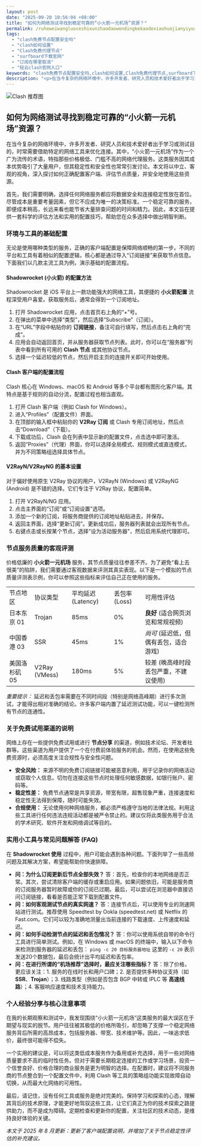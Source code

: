 ```yaml
---
layout: post
date: "2025-09-20 10:56:04 +08:00"
title: "如何为网络测试寻找到稳定可靠的“小火箭一元机场”资源？"
permalink: /ruheweiwangluoceshixunzhaodaowendingkekaodexiaohuojianyiyuanjichangziyuan/
tags:
  - "clash免费节点配置安全吗"
  - "clash如何设置"
  - "Clash免费代理节点"
  - "surfboard下载官网"
  - "订阅在哪里取消"
  - "轻云clash官网入口"
keywords: "clash免费节点配置安全吗,clash如何设置,Clash免费代理节点,surfboard下载官网,订阅在哪里取消,轻云clash官网入口"
description: "<p>在当今复杂的网络环境中，许多开发者、研究人员和技术爱好者出于学习或测试目的，时常需要借助特定的网络工具来优化连接。其中，“小火箭一元机场”作为一个广为流传的术语，特指那些价格极低、门槛不高的网络代理服务。这类服务因其成本优势吸引了大量用户，但其稳定性和安全性也常常引发讨论。本文将以中立、客观的视角，深入探讨如何正确配置客户端、评估节点质量，并安全地使用这些资源。</p>"
---
```


![Clash 推荐图](https://clashjd.github.io/assets/img/机场节点购买.png)

## 如何为网络测试寻找到稳定可靠的“小火箭一元机场”资源？

<p>在当今复杂的网络环境中，许多开发者、研究人员和技术爱好者出于学习或测试目的，时常需要借助特定的网络工具来优化连接。其中，“小火箭一元机场”作为一个广为流传的术语，特指那些价格极低、门槛不高的网络代理服务。这类服务因其成本优势吸引了大量用户，但其稳定性和安全性也常常引发讨论。本文将以中立、客观的视角，深入探讨如何正确配置客户端、评估节点质量，并安全地使用这些资源。</p>
<p>首先，我们需要明确，选择任何网络服务都应将数据安全和连接稳定性放在首位。尽管成本是重要考量因素，但它不应成为唯一的决策标准。一个稳定可靠的服务，即便成本稍高，长远来看也能节省大量排查问题的时间和精力。因此，本文旨在提供一套科学的评估方法和实用的配置技巧，帮助您在众多选择中做出明智判断。</p>
<h3>环境与工具的基础配置</h3>
<p>无论是使用哪种类型的服务，正确的客户端配置是保障网络顺畅的第一步。不同的平台和工具有着相似的配置逻辑，核心都是通过导入“订阅链接”来获取节点信息。下面我们以几款主流工具为例，演示基础的配置流程。</p>
<h4><strong>Shadowrocket (小火箭) 的配置方法</strong></h4>
<p>Shadowrocket 是 iOS 平台上一款功能强大的网络工具，其便捷的 <strong>小火箭配置</strong> 流程深受用户喜爱。获取服务后，通常会得到一个订阅地址。</p>
<ol>
    <li>打开 Shadowrocket 应用，点击首页右上角的“+”号。</li>
    <li>在弹出的菜单中选择“类型”，然后选择“Subscribe”（订阅）。</li>
    <li>在“URL”字段中粘贴你的 <strong>订阅链接</strong>，备注可自行填写，然后点击右上角的“完成”。</li>
    <li>应用会自动返回首页，并从服务器获取节点列表。此时，你可以在“服务器”列表中看到所有可用的 <strong>Clash 节点</strong> 或其他协议节点。</li>
    <li>选择一个延迟较低的节点，然后开启主页的连接开关即可开始使用。</li>
</ol>
<h4><strong>Clash 客户端的配置流程</strong></h4>
<p>Clash 核心在 Windows、macOS 和 Android 等多个平台都有图形化客户端。其特点是基于规则的自动分流，配置过程也相当直观。</p>
<ol>
    <li>打开 Clash 客户端（例如 Clash for Windows）。</li>
    <li>进入“Profiles”（配置文件）界面。</li>
    <li>在顶部的输入框中粘贴你的 <strong>V2Ray 订阅</strong> 或 Clash 专用订阅地址，然后点击“Download”（下载）。</li>
    <li>下载成功后，Clash 会在列表中显示新的配置文件，点击选中即可激活。</li>
    <li>返回“Proxies”（代理）界面，你可以选择全局模式、规则模式或直连模式，并为不同策略组选择具体节点。</li>
</ol>
<h4><strong>V2RayN/V2RayNG 的基本设置</strong></h4>
<p>对于偏好使用原生 V2Ray 协议的用户，V2RayN (Windows) 或 V2RayNG (Android) 是不错的选择。它们专注于 V2Ray 协议，配置简单。</p>
<ol>
    <li>打开 V2RayN/NG 应用。</li>
    <li>点击主界面的“订阅”或“订阅设置”选项。</li>
    <li>添加一个新的订阅，将服务商提供的订阅地址粘贴进去，并保存。</li>
    <li>返回主界面，选择“更新订阅”。更新成功后，服务器列表就会出现所有节点。</li>
    <li>右键点击或长按某个节点，选择“设为活动服务器”，然后启用系统代理即可。</li>
</ol>
<h3>节点服务质量的客观评测</h3>
<p>价格低廉的 <strong>小火箭一元机场</strong> 服务，其节点质量往往参差不齐。为了避免“看上去很美”的陷阱，我们需要通过客观数据来评测其真实表现。以下是一个模拟的节点质量评测表示例，你可以参照这些指标来评估自己正在使用的服务。</p>
<table>
    <tr>
        <td>节点地区</td>
        <td>协议类型</td>
        <td>平均延迟 (Latency)</td>
        <td>丢包率 (Loss)</td>
        <td>可用性评估</td>
    </tr>
    <tr>
        <td>日本东京 01</td>
        <td>Trojan</td>
        <td>85ms</td>
        <td>0%</td>
        <td><strong>良好</strong> (适合网页浏览和常规视频)</td>
    </tr>
    <tr>
        <td>中国香港 03</td>
        <td>SSR</td>
        <td>45ms</td>
        <td>1%</td>
        <td><em>尚可</em> (延迟低，但偶有丢包，适合游戏)</td>
    </tr>
    <tr>
        <td>美国洛杉矶 05</td>
        <td>V2Ray (VMess)</td>
        <td>180ms</td>
        <td>5%</td>
        <td>较差 (晚高峰时段丢包严重，不建议使用)</td>
    </tr>
</table>
<p><em>重要提示：</em> 延迟和丢包率需要在不同时间段（特别是网络高峰期）进行多次测试，才能得出相对准确的结论。许多客户端内置了延迟测试功能，可以一键检测所有节点的连通性。</p>
<h3>关于免费试用渠道的说明</h3>
<p>网络上存在一些提供免费试用或进行 <strong>节点分享</strong> 的渠道，例如技术论坛、开发者社群等。这些渠道为用户提供了一个在付费前体验服务的机会。然而，在使用这些免费资源时，必须高度关注合规性与安全性问题。</p>
<ul>
    <li><strong>安全风险：</strong> 来源不明的免费订阅链接可能被恶意利用，用于记录你的网络活动或窃取个人信息。切勿在连接这些节点时处理任何敏感数据，如银行账户、密码等。</li>
    <li><strong>稳定性差：</strong> 免费节点通常是共享资源，带宽有限，超售现象严重，连接速度和稳定性无法得到保障，随时可能失效。</li>
    <li><strong>合规使用：</strong> 无论使用何种网络服务，都必须严格遵守当地的法律法规。利用这些工具进行任何违法违规活动都是被严令禁止的。建议仅将此类服务用于合法的学术研究、软件开发和网络调试等目的。</li>
</ul>
<h3>实用小工具与常见问题解答 (FAQ)</h3>
<p>在 <strong>Shadowrocket 使用</strong> 过程中，用户可能会遇到各种问题。下面列举了一些高频问题及其解决方案，希望能帮助你快速排障。</p>
<ul>
    <li>
        <strong>问：为什么订阅更新后节点全部失效？</strong>
        答：首先，检查你的本地网络是否正常。其次，尝试清除客户端的缓存或重启应用。如果问题依旧，可能是服务商的订阅服务器暂时故障或你的订阅已过期。最后，可以尝试在浏览器中直接访问订阅链接，看看是否能正常下载到配置文件。
    </li>
    <li>
        <strong>问：如何客观测试节点的真实网速？</strong>
        答：连接节点后，可以使用专业的测速网站进行测试。推荐使用 Speedtest by Ookla (speedtest.net) 或 Netflix 的 Fast.com。它们可以较为准确地测量出当前连接的下载速度、上传速度和延迟。
    </li>
    <li>
        <strong>问：如何手动检测节点的延迟和丢包情况？</strong>
        答：你可以使用系统自带的命令行工具进行简单测试。例如，在 Windows 或 macOS 的终端中，输入以下命令来检测到服务器的延迟和丢包：
        <code>ping -c 20 目标服务器地址</code>
        这里的 <code>-c 20</code> 表示发送20个数据包，最后会统计出平均延迟和丢包率。
    </li>
    <li>
        <strong>问：在进行所谓的“机场推荐”选择时，最应关注哪些指标？</strong>
        答：除了价格，更应该关注：1. 服务的在线时长和用户口碑；2. 是否提供多种协议支持（如 <strong>SSR</strong>、<strong>Trojan</strong>）；3. 线路类型（例如是否包含 BGP 中转或 IPLC 等 <strong>高速线路</strong>）；4. 客服响应速度和技术支持能力。
    </li>
</ul>
<h3>个人经验分享与核心注意事项</h3>
<p>在我的长期观察和测试中，我发现围绕“小火箭一元机场”这类服务的最大误区在于期望与现实的脱节。用户往往被其极低的价格所吸引，却忽略了支撑一个稳定网络服务背后所需的高昂成本，包括服务器、带宽、技术维护等。因此，一味追求低价，最终很可能得不偿失。</p>
<p>一个实用的建议是，可以将这类低成本服务作为备用或补充选择，用于一些对网络质量要求不高的临时性任务。但对于需要长期稳定连接的工作或学习场景，投资一个信誉良好、价格合理的商业服务是更为明智的选择。在配置时，建议将不同服务商的节点整合到一个配置文件中，利用 Clash 等工具的策略组功能实现故障自动切换，从而最大化网络的可用性。</p>
<p>最后，请记住，没有任何工具或服务是绝对完美的。保持学习和探索的心态，理解其背后的技术原理，才能更好地驾驭这些工具，让它们真正为你的技术探索之路提供助力，而不是成为障碍。定期检查和更新你的配置，关注社区的技术动态，是维持良好体验的关键。</p>
<p><em>本文于 2025 年 8 月更新：更新了客户端配置说明，并增加了关于节点稳定性评估的补充建议。</em></p>
